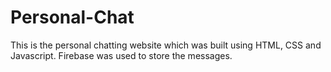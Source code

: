 # Personal-Chat
This is the personal chatting website which was built using HTML, CSS and Javascript. Firebase was used to store the messages.
